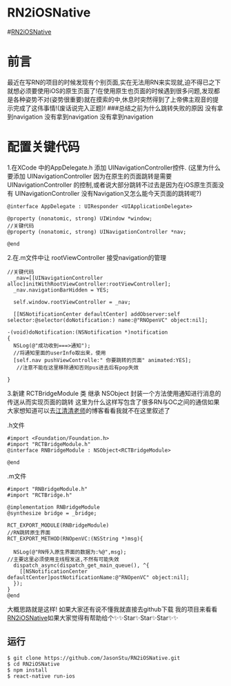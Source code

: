 # RN2iOSNative
#[RN2iOSNative](https://github.com/JasonStu/RN2iOSNative)
# 前言
最近在写RN的项目的时候发现有个别页面,实在无法用RN来实现就,迫不得已之下就想必须要使用iOS的原生页面了!在使用原生也页面的时候遇到很多问题,发现都是各种姿势不对(姿势很重要)就在摸索的中,休息时突然得到了上帝佛主观音的提示完成了这伟事情!(废话说完入正题)!
###总结之前为什么跳转失败的原因
没有拿到navigation
没有拿到navigation
没有拿到navigation

# 配置关键代码
  1.在XCode 中的AppDelegate.h 添加 UINavigationController控件.
(这里为什么要添加 UINavigationController 因为在原生的页面跳转是需要 UINavigationController 的控制,或者说大部分跳转不过去是因为在iOS原生页面没有 UINavigationController 没有Navigation又怎么能今天页面的跳转呢?)
```
@interface AppDelegate : UIResponder <UIApplicationDelegate>

@property (nonatomic, strong) UIWindow *window;
//关键代码
@property (nonatomic, strong) UINavigationController *nav;

@end
```
2.在.m文件中让 rootViewController 接受navigation的管理
```
//关键代码
  _nav=[[UINavigationController alloc]initWithRootViewController:rootViewController];
  _nav.navigationBarHidden = YES;
  
  self.window.rootViewController = _nav;

  [[NSNotificationCenter defaultCenter] addObserver:self selector:@selector(doNotification:) name:@"RNOpenVC" object:nil];
```

```
-(void)doNotification:(NSNotification *)notification
{
  NSLog(@"成功收到===>通知");
  //将通知里面的userInfo取出来，使用
  [self.nav pushViewControlle:" 你要跳转的页面" animated:YES];
   //注意不能在这里移除通知否则pus进去后有pop失效
  
}
```
3.新建 RCTBridgeModule 类 继承 NSObject 封装一个方法使用通知进行消息的传送从而实现页面的跳转
这里为什么这样写包含了很多RN与OC之间的通信如果大家想知道可以去[江清清老师](http://www.lcode.org/react-native%E8%BF%9B%E9%98%B6%E4%B9%8B%E5%8E%9F%E7%94%9F%E6%A8%A1%E5%9D%97%E5%B0%81%E8%A3%85%E5%9F%BA%E7%A1%80%E7%AF%87%E8%AF%A6%E8%A7%A3-%E9%80%82/)的博客看看我就不在这里叙述了

.h文件
```
#import <Foundation/Foundation.h>
#import "RCTBridgeModule.h"
@interface RNBridgeModule : NSObject<RCTBridgeModule>

@end
```
.m文件
```
#import "RNBridgeModule.h"
#import "RCTBridge.h"

@implementation RNBridgeModule
@synthesize bridge = _bridge;

RCT_EXPORT_MODULE(RNBridgeModule)
//RN跳转原生界面
RCT_EXPORT_METHOD(RNOpenVC:(NSString *)msg){
  
  NSLog(@"RN传入原生界面的数据为:%@",msg);
//主要这里必须使用主线程发送,不然有可能失效
  dispatch_async(dispatch_get_main_queue(), ^{
    [[NSNotificationCenter defaultCenter]postNotificationName:@"RNOpenVC" object:nil];
  });
}
@end
```

大概思路就是这样!
如果大家还有说不懂我就直接去github下载 我的项目来看看[RN2iOSNative](https://github.com/JasonStu/RN2iOSNative)如果大家觉得有帮助给个✨✨Star✨Star✨Star✨✨

## 运行
```
$ git clone https://github.com/JasonStu/RN2iOSNative.git
$ cd RN2iOSNative
$ npm install
$ react-native run-ios
```
